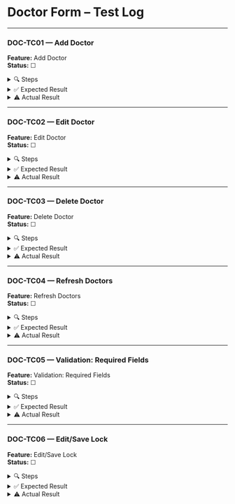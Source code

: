 ﻿# Doctor Form – Test Log

---

### DOC-TC01 — Add Doctor

**Feature:** Add Doctor  
**Status:** ☐

<details>
<summary>🔍 Steps</summary>

1. Launch app, log in.  
2. Click **Doctors** in left navigation.  
3. Click **New**.  
4. Enter:  
   - First Name = “Alice”  
   - Last Name  = “Smith”  
   - Specialization = “Cardiology”  
   - Phone      = “555-4321”  
   - Email      = “asmith@hospital.com”  
5. Click **Save**.
</details>

<details>
<summary>✅ Expected Result</summary>

A new row appears in the grid with:  
- ID (auto-generated)  
- Alice | Smith | Cardiology | 555-4321 | asmith@hospital.com
</details>

<details>
<summary>⚠️ Actual Result</summary>

*Fill after test run…*  
</details>

---

### DOC-TC02 — Edit Doctor

**Feature:** Edit Doctor  
**Status:** ☐

<details>
<summary>🔍 Steps</summary>

1. Select the row added in DOC-TC01.  
2. Click **Edit**.  
3. Change Specialization to “Interventional Cardiology.”  
4. Change Phone to “555-8765.”  
5. Click **Save**.
</details>

<details>
<summary>✅ Expected Result</summary>

- The selected row updates:  
  - Specialization → **Interventional Cardiology**  
  - Phone → **555-8765**
</details>

<details>
<summary>⚠️ Actual Result</summary>

*Fill after test run…*  
</details>

---

### DOC-TC03 — Delete Doctor

**Feature:** Delete Doctor  
**Status:** ☐

<details>
<summary>🔍 Steps</summary>

1. Select the row from DOC-TC01/DOC-TC02.  
2. Click **Delete**.  
3. Confirm **Yes**.
</details>

<details>
<summary>✅ Expected Result</summary>

- The selected doctor row disappears from the grid.
</details>

<details>
<summary>⚠️ Actual Result</summary>

*Fill after test run…*  
</details>

---

### DOC-TC04 — Refresh Doctors

**Feature:** Refresh Doctors  
**Status:** ☐

<details>
<summary>🔍 Steps</summary>

1. Click **Refresh** (after no data changes).
</details>

<details>
<summary>✅ Expected Result</summary>

- The grid reloads; same doctor records reappear (no duplicates).
</details>

<details>
<summary>⚠️ Actual Result</summary>

*Fill after test run…*  
</details>

---

### DOC-TC05 — Validation: Required Fields

**Feature:** Validation: Required Fields  
**Status:** ☐

<details>
<summary>🔍 Steps</summary>

1. Click **New**.  
2. Leave “First Name” blank; fill others.  
3. Click **Save**.  
4. Repeat leaving Last Name, Specialization, Phone or Email blank.
</details>

<details>
<summary>✅ Expected Result</summary>

- Warning: “Please fill in all fields: First Name, Last Name, Specialization, Phone, Email.”
</details>

<details>
<summary>⚠️ Actual Result</summary>

*Fill after test run…*  
</details>

---

### DOC-TC06 — Edit/Save Lock

**Feature:** Edit/Save Lock  
**Status:** ☐

<details>
<summary>🔍 Steps</summary>

1. Select an existing doctor row.  
2. Click **Edit**.  
3. While editing, verify **New** and **Refresh** are disabled.  
4. Click **Save**.
</details>

<details>
<summary>✅ Expected Result</summary>

- **New** and **Refresh** remain disabled during editing; after **Save**, they are enabled again.
</details>

<details>
<summary>⚠️ Actual Result</summary>

*Fill after test run…*  
</details>
